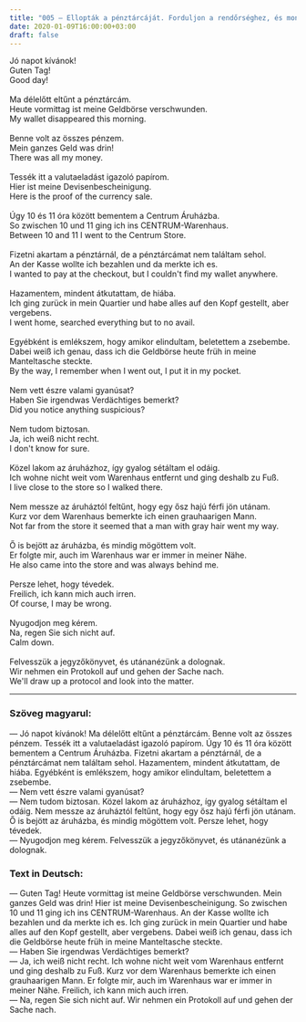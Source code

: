 ```yaml
---
title: "005 — Ellopták a pénztárcáját. Forduljon a rendőrséghez, és mondja el, hogy mit észlelt!"
date: 2020-01-09T16:00:00+03:00
draft: false
---
```


<span class="hu">Jó napot kívánok!</span><br />
<span class="de">Guten Tag!</span><br />
<span class="en">Good day!</span><br />
<br />
<span class="hu">Ma délelőtt eltűnt a pénztárcám.</span><br />
<span class="de">Heute vormittag ist meine Geldbörse verschwunden.</span><br />
<span class="en">My wallet disappeared this morning.</span><br />
<br />
<span class="hu">Benne volt az összes pénzem.</span><br />
<span class="de">Mein ganzes Geld was drin!</span><br />
<span class="en">There was all my money.</span><br />
<br />
<span class="hu">Tessék itt a valutaeladást igazoló papírom.</span><br />
<span class="de">Hier ist meine Devisenbescheinigung.</span><br />
<span class="en">Here is the proof of the currency sale.</span><br />
<br />
<span class="hu">Úgy 10 és 11 óra között bementem a Centrum Áruházba.</span><br />
<span class="de">So zwischen 10 und 11 ging ich ins CENTRUM-Warenhaus.</span><br />
<span class="en">Between 10 and 11 I went to the Centrum Store.</span><br />
<br />
<span class="hu">Fizetni akartam a pénztárnál, de a pénztárcámat nem találtam sehol.</span><br />
<span class="de">An der Kasse wollte ich bezahlen und da merkte ich es.</span><br />
<span class="en">I wanted to pay at the checkout, but I couldn't find my wallet anywhere.</span><br />
<br />
<span class="hu">Hazamentem, mindent átkutattam, de hiába.</span><br />
<span class="de">Ich ging zurück in mein Quartier und habe alles auf den Kopf gestellt, aber vergebens.</span><br />
<span class="en">I went home, searched everything but to no avail.</span><br />
<br />
<span class="hu">Egyébként is emlékszem, hogy amikor elindultam, beletettem a zsebembe.</span><br />
<span class="de">Dabei weiß ich genau, dass ich die Geldbörse heute früh in meine Manteltasche steckte.</span><br />
<span class="en">By the way, I remember when I went out, I put it in my pocket.</span><br />
<br />
<span class="hu">Nem vett észre valami gyanúsat?</span><br />
<span class="de">Haben Sie irgendwas Verdächtiges bemerkt?</span><br />
<span class="en">Did you notice anything suspicious?</span><br />
<br />
<span class="hu">Nem tudom biztosan.</span><br />
<span class="de">Ja, ich weiß nicht recht.</span><br />
<span class="en">I don't know for sure.</span><br />
<br />
<span class="hu">Közel lakom az áruházhoz, így gyalog sétáltam el odáig.</span><br />
<span class="de">Ich wohne nicht weit vom Warenhaus entfernt und ging deshalb zu Fuß.</span><br />
<span class="en">I live close to the store so I walked there.</span><br />
<br />
<span class="hu">Nem messze az áruháztól feltűnt, hogy egy ősz hajú férfi jön utánam.</span><br />
<span class="de">Kurz vor dem Warenhaus bemerkte ich einen grauhaarigen Mann.</span><br />
<span class="en">Not far from the store it seemed that a man with gray hair went my way.</span><br />
<br />
<span class="hu">Ő is bejött az áruházba, és mindig mögöttem volt.</span><br />
<span class="de">Er folgte mir, auch im Warenhaus war er immer in meiner Nähe.</span><br />
<span class="en">He also came into the store and was always behind me.</span><br />
<br />
<span class="hu">Persze lehet, hogy tévedek.</span><br />
<span class="de">Freilich, ich kann mich auch irren.</span><br />
<span class="en">Of course, I may be wrong.</span><br />
<br />
<span class="hu">Nyugodjon meg kérem.</span><br />
<span class="de">Na, regen Sie sich nicht auf.</span><br />
<span class="en">Calm down.</span><br />
<br />
<span class="hu">Felvesszük a jegyzőkönyvet, és utánanézünk a dolognak.</span><br />
<span class="de">Wir nehmen ein Protokoll auf und gehen der Sache nach.</span><br />
<span class="en">We'll draw up a protocol and look into the matter.</span><br />

---

<h3 class="hu-big">Szöveg magyarul:</h3>

— Jó napot kívánok! Ma délelőtt eltűnt a pénztárcám. Benne volt az összes pénzem. Tessék itt a valutaeladást igazoló papírom. Úgy 10 és 11 óra között bementem a Centrum Áruházba. Fizetni akartam a pénztárnál, de a pénztárcámat nem találtam sehol. Hazamentem, mindent átkutattam, de hiába. Egyébként is emlékszem, hogy amikor elindultam, beletettem a zsebembe.  
— Nem vett észre valami gyanúsat?  
— Nem tudom biztosan. Közel lakom az áruházhoz, így gyalog sétáltam el odáig. Nem messze az áruháztól feltűnt, hogy egy ősz hajú férfi jön utánam. Ő is bejött az áruházba, és mindig mögöttem volt. Persze lehet, hogy tévedek.  
— Nyugodjon meg kérem. Felvesszük a jegyzőkönyvet, és utánanézünk a dolognak.  

<h3 class="de-big">Text in Deutsch:</h3>

— Guten Tag! Heute vormittag ist meine Geldbörse verschwunden. Mein ganzes Geld was drin! Hier ist meine Devisenbescheinigung. So zwischen 10 und 11 ging ich ins CENTRUM-Warenhaus. An der Kasse wollte ich bezahlen und da merkte ich es. Ich ging zurück in mein Quartier und habe alles auf den Kopf gestellt, aber vergebens. Dabei weiß ich genau, dass ich die Geldbörse heute früh in meine Manteltasche steckte.  
— Haben Sie irgendwas Verdächtiges bemerkt?  
— Ja, ich weiß nicht recht. Ich wohne nicht weit vom Warenhaus entfernt und ging deshalb zu Fuß. Kurz vor dem Warenhaus bemerkte ich einen grauhaarigen Mann. Er folgte mir, auch im Warenhaus war er immer in meiner Nähe. Freilich, ich kann mich auch irren.  
— Na, regen Sie sich nicht auf. Wir nehmen ein Protokoll auf und gehen der Sache nach.  
